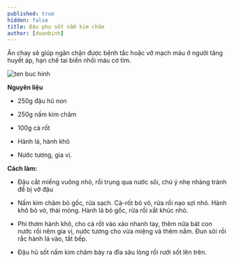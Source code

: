 ```yaml
---
published: true
hidden: false
title: Đậu phụ sốt nấm kim châm
author: [doanbinh] 
---
```

Ăn chay sẽ giúp ngăn chặn được bệnh tắc hoặc vỡ mạch máu ở người tăng huyết áp, hạn chế tai biến nhồi máu cơ tim.

![ten buc hinh](https://photo-2-baomoi.zadn.vn/w1000_r1/2018_08_25_188_27444928/fcd9a93e957f7c21256e.jpg "ten buc hinh")


**Nguyên liệu**

+ 250g đậu hũ non

+ 250g nấm kim châm

+ 100g cà rốt

+ Hành lá, hành khô

+ Nước tương, gia vị.

**Cách làm:**

+ Đậu cắt miếng vuông nhỏ, rồi trụng qua nước sôi, chú ý nhẹ nhàng tránh để bị vỡ đậu

+ Nấm kim châm bỏ gốc, rửa sạch. Cà-rốt bỏ vỏ, rửa rồi nạo sợi nhỏ. Hành khô bỏ vỏ, thái mỏng. Hành lá bỏ gốc, rửa rồi xắt khúc nhỏ.

+ Phi thơm hành khô, cho cà rốt vào xào nhanh tay, thêm nửa bát con nước rồi nêm gia vị, nước tương cho vừa miệng và thêm nấm. Đun sôi rồi rắc hành lá vào, tắt bếp.

+ Đậu hũ sốt nấm kim châm bày ra đĩa sâu lòng rồi rưới sốt lên trên.
